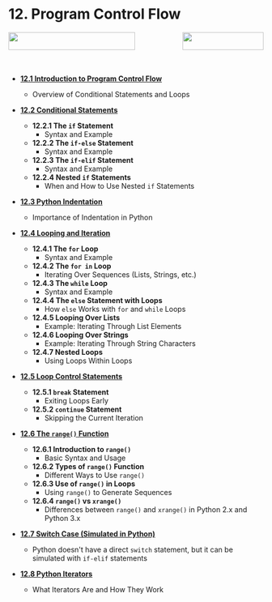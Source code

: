 # 12. Program Control Flow


<span style="display: flex; justify-content: space-between; width: 100%; align-items: center;">
    <a href="../11-module-11-nested-data-structures/README.md">
        <img src="https://img.shields.io/badge/Previous-Nested_Data_Structures-blue" width="250" height="35">
    </a>
    <a href="../13-module-13-functions/REAMDE.md">
        <img src="https://img.shields.io/badge/Next-Functions-brightgreen" width="160" height="35">
    </a>
</span>
<br><br>

- [**12.1 Introduction to Program Control Flow**](session-12.0.md#121-introduction-to-program-control-flow)
  - Overview of Conditional Statements and Loops

- [**12.2 Conditional Statements**](session-12.0.md#122-conditional-statements)
  - **12.2.1 The `if` Statement**
    - Syntax and Example
  - **12.2.2 The `if-else` Statement**
    - Syntax and Example
  - **12.2.3 The `if-elif` Statement**
    - Syntax and Example
  - **12.2.4 Nested `if` Statements**
    - When and How to Use Nested `if` Statements

- [**12.3 Python Indentation**](session-12.0.md#123-python-indentation)
  - Importance of Indentation in Python

- [**12.4 Looping and Iteration**](session-12.0.md#124-looping-and-iteration)
  - **12.4.1 The `for` Loop**
    - Syntax and Example
  - **12.4.2 The `for in` Loop**
    - Iterating Over Sequences (Lists, Strings, etc.)
  - **12.4.3 The `while` Loop**
    - Syntax and Example
  - **12.4.4 The `else` Statement with Loops**
    - How `else` Works with `for` and `while` Loops
  - **12.4.5 Looping Over Lists**
    - Example: Iterating Through List Elements
  - **12.4.6 Looping Over Strings**
    - Example: Iterating Through String Characters
  - **12.4.7 Nested Loops**
    - Using Loops Within Loops

- [**12.5 Loop Control Statements**](session-12.0.md#125-loop-control-statements)
  - **12.5.1 `break` Statement**
    - Exiting Loops Early
  - **12.5.2 `continue` Statement**
    - Skipping the Current Iteration

- [**12.6 The `range()` Function**](session-12.0.md#126-the-range-function)
  - **12.6.1 Introduction to `range()`**
    - Basic Syntax and Usage
  - **12.6.2 Types of `range()` Function**
    - Different Ways to Use `range()`
  - **12.6.3 Use of `range()` in Loops**
    - Using `range()` to Generate Sequences
  - **12.6.4 `range()` vs `xrange()`**
    - Differences between `range()` and `xrange()` in Python 2.x and Python 3.x

- [**12.7 Switch Case (Simulated in Python)**](session-12.0.md#127-switch-case-simulated-in-python)
  - Python doesn't have a direct `switch` statement, but it can be simulated with `if-elif` statements

- [**12.8 Python Iterators**](session-12.0.md#128-python-iterators)
  - What Iterators Are and How They Work

<!-- - [**12.9 Python Generators**](session-12.0.md#129-python-generators)
  - Introduction to Generators and `yield` -->
